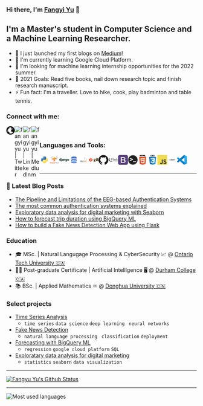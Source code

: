 ### Hi there, I'm [Fangyi Yu][website] 👋

## I'm a Master's student in Computer Science and a Machine Learning Researcher.

- 🔭 I just launched my first blogs on [Medium][course]!
- 🌱 I'm currently learning Google Cloud Platform.
- 👯 I'm looking for machine learning internship opportunities for the 2022 summer.
- 🥅 2021 Goals: Read five books, nail down research topic and finish research manuscript.
- ⚡ Fun fact: I'm a traveller. Love to hike, cook, play badminton and table tennis.


### Connect with me:

[<img align="left" alt="fangyiyu.com" width="22px" src="https://raw.githubusercontent.com/iconic/open-iconic/master/svg/globe.svg" />][website]
<!-- [<img align="left" alt="fangyiyu | YouTube" width="22px" src="https://cdn.jsdelivr.net/npm/simple-icons@v3/icons/youtube.svg" />][youtube] -->
[<img align="left" alt="fangyiyu | Twitter" width="22px" src="https://cdn.jsdelivr.net/npm/simple-icons@v3/icons/twitter.svg" />][twitter]
[<img align="left" alt="fangyiyu | LinkedIn" width="22px" src="https://cdn.jsdelivr.net/npm/simple-icons@v3/icons/linkedin.svg" />][linkedin]
[<img align="left" alt="fangyiyu | Medium" width="22px" src="https://cdn.jsdelivr.net/npm/simple-icons@v3/icons/medium.svg" />][medium]

<br />

### Languages and Tools:
<img align="left" alt="python" width="26px" src="https://raw.githubusercontent.com/github/explore/80688e429a7d4ef2fca1e82350fe8e3517d3494d/topics/python/python.png" />
<img align="left" alt="tensorflow" width="26px" src="https://raw.githubusercontent.com/github/explore/80688e429a7d4ef2fca1e82350fe8e3517d3494d/topics/tensorflow/tensorflow.png" />
<img align="left" alt="django" width="26px" src="https://raw.githubusercontent.com/github/explore/e94815998e4e0713912fed477a1f346ec04c3da2/topics/django/django.png" />
<img align="left" alt="SQL" width="26px" src="https://raw.githubusercontent.com/github/explore/80688e429a7d4ef2fca1e82350fe8e3517d3494d/topics/sql/sql.png" />
<img align="left" alt="MySQL" width="26px" src="https://raw.githubusercontent.com/github/explore/80688e429a7d4ef2fca1e82350fe8e3517d3494d/topics/mysql/mysql.png" />
<img align="left" alt="Git" width="26px" src="https://raw.githubusercontent.com/github/explore/80688e429a7d4ef2fca1e82350fe8e3517d3494d/topics/git/git.png" />
<img align="left" alt="GitHub" width="26px" src="https://raw.githubusercontent.com/github/explore/78df643247d429f6cc873026c0622819ad797942/topics/github/github.png" />
<img align="left" alt="flask" width="26px" src="https://raw.githubusercontent.com/github/explore/80688e429a7d4ef2fca1e82350fe8e3517d3494d/topics/flask/flask.png" />
<img align="left" alt="bootstrap" width="26px" src="https://raw.githubusercontent.com/github/explore/80688e429a7d4ef2fca1e82350fe8e3517d3494d/topics/bootstrap/bootstrap.png" />
<img align="left" alt="Terminal" width="26px" src="https://raw.githubusercontent.com/github/explore/80688e429a7d4ef2fca1e82350fe8e3517d3494d/topics/terminal/terminal.png" />
<img align="left" alt="HTML5" width="26px" src="https://raw.githubusercontent.com/github/explore/80688e429a7d4ef2fca1e82350fe8e3517d3494d/topics/html/html.png" />
<img align="left" alt="CSS3" width="26px" src="https://raw.githubusercontent.com/github/explore/80688e429a7d4ef2fca1e82350fe8e3517d3494d/topics/css/css.png" />
<img align="left" alt="JavaSript" width="26px" src="https://raw.githubusercontent.com/github/explore/80688e429a7d4ef2fca1e82350fe8e3517d3494d/topics/javascript/javascript.png" />
<img align="left" alt="JQuery" width="26px" src="https://raw.githubusercontent.com/github/explore/80688e429a7d4ef2fca1e82350fe8e3517d3494d/topics/jquery/jquery.png" />
<img align="left" alt="Visual Studio Code" width="26px" src="https://raw.githubusercontent.com/github/explore/80688e429a7d4ef2fca1e82350fe8e3517d3494d/topics/visual-studio-code/visual-studio-code.png" />


<br />
<br />

---
### 📕 Latest Blog Posts

<!-- BLOG-POST-LIST:START -->
- [The Pipeline and Limitations of the EEG-based Authentication Systems](https://towardsdatascience.com/the-pipeline-and-limitations-of-the-eeg-based-authentication-systems-df9f0a05d9ff?source=rss-9114502db0dc------2)
- [The most common authentication systems explained](https://towardsdatascience.com/the-most-common-authentication-systems-explained-512cddc432ea?source=rss-9114502db0dc------2)
- [Exploratory data analysis for digital marketing with Seaborn](https://towardsdatascience.com/exploratory-data-analysis-for-digital-marketing-with-seaborn-11d5f707fcce?source=rss-9114502db0dc------2)
- [How to forecast trip duration using BigQuery ML](https://towardsdatascience.com/how-to-forecast-trip-duration-using-bigquery-ml-ef2bf4a52a47?source=rss-9114502db0dc------2)
- [How to build a Fake News Detection Web App using Flask](https://towardsdatascience.com/how-to-build-a-fake-news-detection-web-app-using-flask-c0cfd1d9c2d4?source=rss-9114502db0dc------2)
<!-- BLOG-POST-LIST:END -->


### Education

- 🎓 MSc. | Natural Langugage Processing & CyberSecurity 📈 @ [Ontario Tech University :canada:](https://ontariotechu.ca/programs/graduate/science/masters-computer-science/)
- :woman_student: Post-graduate Certificate | Artificial Intelligence :desktop_computer: @ [Durham College :canada:](https://durhamcollege.ca/programs/artificial-intelligence-analysis-design-and-implementation-graduate-certificate)
- :books: BSc. | Applied Mathematics :infinity: @ [Donghua University :cn:](https://scdhu.dhu.edu.cn/)

### Select projects
- [Time Series Analysis](https://towardsdatascience.com/a-thorough-guide-to-time-series-analysis-5439c63bc9c5?sk=ee62bc0f09afe09d258ece1dfd4fe03e)
  - `time series` `data science` `deep learning ` `neural networks`
- [Fake News Detection](https://towardsdatascience.com/how-to-build-a-fake-news-detection-web-app-using-flask-c0cfd1d9c2d4?sk=2a752b0d87c759672664232b33543667)
  - `natural language processing ` `classification` `deployment`
- [Forecasting with BigQuery ML](https://towardsdatascience.com/how-to-forecast-trip-duration-using-bigquery-ml-ef2bf4a52a47?sk=ef219ff4aa1978b480a8e0153600ce71)
  - `regression` `google cloud platform` `SQL`
- [Exploratary data analysis for digital marketing](https://towardsdatascience.com/exploratory-data-analysis-for-digital-marketing-with-seaborn-11d5f707fcce?sk=13a6dd11192756e2f665aff5a871aebf)
  - `statistics` `seaborn` `data visualization`

---

[![Fangyu Yu's Github Status](https://github-readme-stats.vercel.app/api?username=fangyiyu&show_icons=true&hide_border=true)](https://github.com/fangyiyu/github-readme-stats)

---

<img align="left" alt="Most used languages" src="https://github-readme-stats.vercel.app/api/top-langs/?username=fangyiyu&hide=Jupyter Notebook,html&hide_border=true" />


[website]: https://fangyiyu.herokuapp.com/
[course]: https://medium.com/@fangyiyu
[twitter]: https://twitter.com/mlfangyiyu
[linkedin]: https://www.linkedin.com/in/fangyiyu/
[medium]: https://medium.com/@fangyiyu
